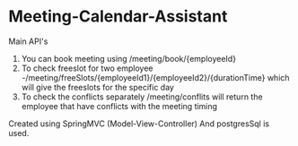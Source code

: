 # Meeting-Calendar-Assistant
 Main API's
  1) You can book meeting using /meeting/book/{employeeId}
  2) To check freeslot for two employee -/meeting/freeSlots/{employeeId1}/{employeeId2}/{durationTime} which will give the freeslots for the specific day
  3) To check the conflicts separately /meeting/conflits  will return the employee that have conflicts with the meeting timing

Created using SpringMVC (Model-View-Controller)
And postgresSql is used.

